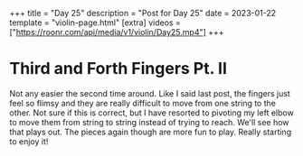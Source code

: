 +++
title = "Day 25"
description = "Post for Day 25"
date = 2023-01-22
template = "violin-page.html"
[extra]
videos = ["https://roonr.com/api/media/v1/violin/Day25.mp4"]
+++

# Third and Forth Fingers Pt. II
Not any easier the second time around. Like I said last post, the fingers just feel so flimsy and they are really difficult to move from one string to the other. Not sure if this is correct, but I have resorted to pivoting my left elbow to move them from string to string instead of trying to reach. We'll see how that plays out. The pieces again though are more fun to play. Really starting to enjoy it!